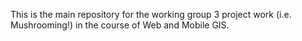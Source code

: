This is the main repository for the working group 3 project work (i.e. Mushrooming!) in the course of Web and Mobile GIS. 
